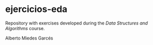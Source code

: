 # ejercicios-eda

Repository with exercises developed during the *Data Structures and Algorithms*
course.

Alberto Miedes Garcés
